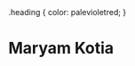 <html>
<head>
.heading {
  color: palevioletred;
}
  
</head>

<body>
  <h1 class= "heading" >
    Maryam Kotia
  </h1>
</body>
    </html>

<!--
**MaryamK416/MaryamK416** is a ✨ _special_ ✨ repository because its `README.md` (this file) appears on your GitHub profile.

Here are some ideas to get you started:

- 🔭 I’m currently working on ...
- 🌱 I’m currently learning ...
- 👯 I’m looking to collaborate on ...
- 🤔 I’m looking for help with ...
- 💬 Ask me about ...
- 📫 How to reach me: ...
- 😄 Pronouns: ...
- ⚡ Fun fact: ...
-->
